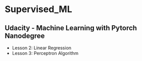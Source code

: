 # Supervised_ML

## Udacity - Machine Learning with Pytorch Nanodegree

- Lesson 2: Linear Regression
- Lesson 3: Perceptron Algorithm
